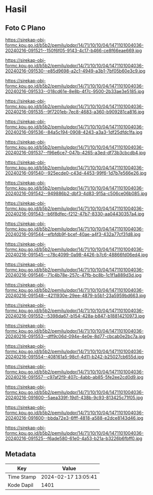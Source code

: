 # Hasil

## Foto C Plano

https://sirekap-obj-formc.kpu.go.id/b5b2/pemilu/pdpr/14/71/10/10/04/1471101004036-20240216-091521--150f6f05-9143-4c17-b466-ce8f66eae669.jpg

https://sirekap-obj-formc.kpu.go.id/b5b2/pemilu/pdpr/14/71/10/10/04/1471101004036-20240216-091530--e85d9698-a2c1-4949-a3b1-7bf05b60e3c9.jpg

https://sirekap-obj-formc.kpu.go.id/b5b2/pemilu/pdpr/14/71/10/10/04/1471101004036-20240216-091533--018cd61e-8e8b-4f7c-9500-2b33ae3e5185.jpg

https://sirekap-obj-formc.kpu.go.id/b5b2/pemilu/pdpr/14/71/10/10/04/1471101004036-20240216-091535--9f7201eb-7ec8-4683-a360-b909281ca816.jpg

https://sirekap-obj-formc.kpu.go.id/b5b2/pemilu/pdpr/14/71/10/10/04/1471101004036-20240216-091536--84a5c194-0908-4243-a3a3-1df25dfdc1fa.jpg

https://sirekap-obj-formc.kpu.go.id/b5b2/pemilu/pdpr/14/71/10/10/04/1471101004036-20240216-091537--f96e6ce7-047b-4265-a3ed-df73b3cbcdb4.jpg

https://sirekap-obj-formc.kpu.go.id/b5b2/pemilu/pdpr/14/71/10/10/04/1471101004036-20240216-091540--925ecde0-c43d-4453-99f6-1d7b7e566e26.jpg

https://sirekap-obj-formc.kpu.go.id/b5b2/pemilu/pdpr/14/71/10/10/04/1471101004036-20240216-091542--949886b2-dbf3-4d83-915a-c506ce06b085.jpg

https://sirekap-obj-formc.kpu.go.id/b5b2/pemilu/pdpr/14/71/10/10/04/1471101004036-20240216-091543--b6f8dfec-f212-47b7-8330-aa04430357a4.jpg

https://sirekap-obj-formc.kpu.go.id/b5b2/pemilu/pdpr/14/71/10/10/04/1471101004036-20240216-091544--efbfdb9f-bcef-40ae-a4f3-432a77cf31d8.jpg

https://sirekap-obj-formc.kpu.go.id/b5b2/pemilu/pdpr/14/71/10/10/04/1471101004036-20240216-091545--c78c4099-0a98-4426-b7c6-48866fd06ed4.jpg

https://sirekap-obj-formc.kpu.go.id/b5b2/pemilu/pdpr/14/71/10/10/04/1471101004036-20240216-091546--71c4b78e-257c-47fb-bc8b-1c1f1a889d3d.jpg

https://sirekap-obj-formc.kpu.go.id/b5b2/pemilu/pdpr/14/71/10/10/04/1471101004036-20240216-091548--4211930e-29ee-4879-b5b1-23a5959bd663.jpg

https://sirekap-obj-formc.kpu.go.id/b5b2/pemilu/pdpr/14/71/10/10/04/1471101004036-20240216-091552--5398da67-b154-428a-b847-b18814210973.jpg

https://sirekap-obj-formc.kpu.go.id/b5b2/pemilu/pdpr/14/71/10/10/04/1471101004036-20240216-091553--dff9c06d-094e-4e0e-8d77-cbcab0e2bc7a.jpg

https://sirekap-obj-formc.kpu.go.id/b5b2/pemilu/pdpr/14/71/10/10/04/1471101004036-20240216-091554--408161a5-98cf-4d11-b242-b25027cb655d.jpg

https://sirekap-obj-formc.kpu.go.id/b5b2/pemilu/pdpr/14/71/10/10/04/1471101004036-20240216-091557--c97af2f9-407c-4abb-ab85-5fe2ee2cd0d9.jpg

https://sirekap-obj-formc.kpu.go.id/b5b2/pemilu/pdpr/14/71/10/10/04/1471101004036-20240216-091600--5aea339f-19d1-438b-9c93-813425c71f05.jpg

https://sirekap-obj-formc.kpu.go.id/b5b2/pemilu/pdpr/14/71/10/10/04/1471101004036-20240216-091600--bbda72e3-6fff-4818-a588-e2dce8143d46.jpg

https://sirekap-obj-formc.kpu.go.id/b5b2/pemilu/pdpr/14/71/10/10/04/1471101004036-20240216-091525--f6ade580-61e0-4a53-b21a-b3226b6fbff0.jpg


## Metadata

| Key        | Value               |
| ---------- | ------------------- |
| Time Stamp | 2024-02-17 13:05:41 |
| Kode Dapil | 1401                |



